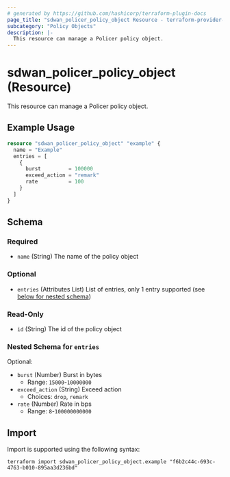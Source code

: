 ```yaml
---
# generated by https://github.com/hashicorp/terraform-plugin-docs
page_title: "sdwan_policer_policy_object Resource - terraform-provider-sdwan"
subcategory: "Policy Objects"
description: |-
  This resource can manage a Policer policy object.
---
```


# sdwan_policer_policy_object (Resource)

This resource can manage a Policer policy object.

## Example Usage

```terraform
resource "sdwan_policer_policy_object" "example" {
  name = "Example"
  entries = [
    {
      burst         = 100000
      exceed_action = "remark"
      rate          = 100
    }
  ]
}
```

<!-- schema generated by tfplugindocs -->
## Schema

### Required

- `name` (String) The name of the policy object

### Optional

- `entries` (Attributes List) List of entries, only 1 entry supported (see [below for nested schema](#nestedatt--entries))

### Read-Only

- `id` (String) The id of the policy object

<a id="nestedatt--entries"></a>
### Nested Schema for `entries`

Optional:

- `burst` (Number) Burst in bytes
  - Range: `15000`-`10000000`
- `exceed_action` (String) Exceed action
  - Choices: `drop`, `remark`
- `rate` (Number) Rate in bps
  - Range: `8`-`100000000000`

## Import

Import is supported using the following syntax:

```shell
terraform import sdwan_policer_policy_object.example "f6b2c44c-693c-4763-b010-895aa3d236bd"
```
